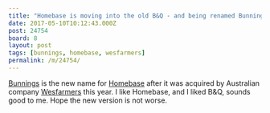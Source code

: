 ```yaml
---
title: "Homebase is moving into the old B&Q - and being renamed Bunnings"
date: 2017-05-10T10:12:43.000Z
post: 24754
board: 8
layout: post
tags: [bunnings, homebase, wesfarmers]
permalink: /m/24754/
---
```

<a href="/wiki/bunnings">Bunnings</a> is the new name for <a href="/wiki/homebase">Homebase</a> after it was acquired by Australian company <a href="/wiki/wesfarmers">Wesfarmers</a> this year. I like Homebase, and I liked B&Q, sounds good to me. Hope the new version is not worse.
